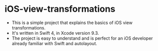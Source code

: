 # iOS-view-transformations

* This is a simple project that explains the basics of iOS view transformations. 
* It's written in Swift 4, in Xcode version 9.3. 
* The project is easy to understand and is perfect for an iOS developer already familiar with Swift and autolayout.
